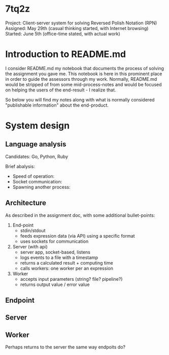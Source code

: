 # 7tq2z
Project: Client-server system for solving Reversed Polish Notation (RPN)
Assigned: May 29th (casual thinking started, with Internet browsing)
Started: June 5th (office-time stated, with actual work)

# Introduction to README.md

I consider README.md my notebook that documents the process of solving the assignment you gave me.  This notebook is here in this prominent place in order to guide the assessors through my work.  Normally, README.md would be stripped of from some mid-process-notes and would be focused on helping the users of the end-result - I realize that.

So below you will find my notes along with what is normally considered "publishable information" about the end-product.

# System design

## Language analysis

Candidates: Go, Python, Ruby

Brief abalysis:

* Speed of operation:
* Socket communication:
* Spawning another process:

## Architecture

As described in the assignment doc, with some additional bullet-points:
1. End-point
   * stdin/stdout
   * feeds expression data (via API) using a specific format
   * uses sockets for communication
2. Server (with api)
   * server app, socket-based, listens
   * logs events to a file with a timestamp
   * returns a calculated result + computing time
   * calls workers: one worker per an expression
3. Worker
   * accepts input parameters (string? file? pipeline?)
   * returns output value / error value

## Endpoint

## Server

## Worker

Perhaps returns to the server the same way endpoits do?


